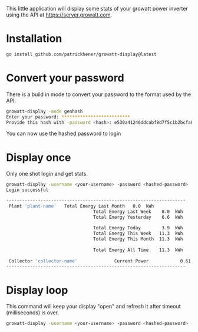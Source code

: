 This little application will display some stats of your growatt power inverter using the API at https://server.growatt.com.

# Installation

```bash
go install github.com/patrickhener/growatt-display@latest
```

# Convert your password

There is a build in mode to convert your password to the format used by the API.

```bash
growatt-display -mode genhash
Enter your password: **************************
Provide this hash with -password <hash>: e530a41246ddcabf8d7f5c1b2bcfa0d1
```

You can now use the hashed password to login

# Display once

Only one shot login and get stats.

```bash
growatt-display -username <your-username> -password <hashed-password>
Login successful

--------------------------------------------------------------------
 Plant 'plant-name'   Total Energy Last Month   0.0  kWh 
                                 Total Energy Last Week    0.0  kWh 
                                 Total Energy Yesterday    6.6  kWh 
                                                                    
                                 Total Energy Today        3.9  kWh 
                                 Total Energy This Week   11.3  kWh 
                                 Total Energy This Month  11.3  kWh 
                                                                    
                                 Total Energy All Time    11.3  kWh 
                                                                    
 Collector 'collector-name'              Current Power            0.61  kW  
--------------------------------------------------------------------
```

# Display loop

This command will keep your display "open" and refresh it after timeout (milliseconds) is over.

```bash
growatt-display -username <your-username> -password <hashed-password> -loop -timeout 60000
```